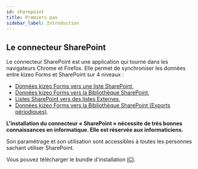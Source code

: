 ```yaml
---
id: sharepoint
title: Premiers pas
sidebar_label: Introduction
---
```


## Le connecteur SharePoint

Le connecteur SharePoint est une application qui tourne dans les navigateurs Chrome et Firefox. Elle permet de synchroniser les données entre kizeo
Forms et SharePoint sur 4 niveaux :
- [Données kizeo Forms vers une liste SharePoint](sp-update-list.md),
- [Données kizeo Forms vers la Bibliothèque SharePoint](sp-upload-files.md),
- [Listes SharePoint vers des listes Externes](sp-update-kf-list.md),
- [Données kizeo Forms vers la Bibliothèque SharePoint (Exports périodiques)](sp-sheduled.md).

**L'installation du connecteur « SharePoint » nécessite de très bonnes connaissances en informatique. Elle est réservée aux informaticiens.**

Son paramétrage et son utilisation sont accessibles à toutes les personnes sachant utiliser SharePoint.


Vous pouvez télécharger le bundle d'installation [ICI](https://github.com/kizeo/sharepoint-connector/archive/refs/heads/main.zip).

